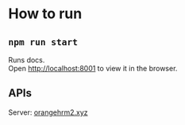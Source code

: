 # How to run

## `npm run start`

Runs docs.\
Open [http://localhost:8001](http://localhost:8001) to view it in the browser.

## APIs

Server: [orangehrm2.xyz](http://orangehrm2.xyz)
